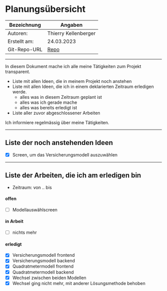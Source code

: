 # <Projekt> Planungsübersicht

| Bezeichnung    | Angaben        |
| -------------- | ---------------|
| Autoren:       |Thierry Kellenberger|
| Erstellt am:   |24.03.2023  |
| Git-Repo-URL   | [Repo](https://github.com/DreamCat04/Versicherungsrechner_TK) |

---

In diesem Dokument mache ich alle meine Tätigkeiten zum Projekt transparent.

* Liste mit allen Ideen, die in meinem Projekt noch anstehen
* Liste mit allen Ideen, die ich in einem deklarierten Zeitraum erledigen werde.
   * alles was in diesem Zeitraum geplant ist
   * alles was ich gerade mache
   * alles was bereits erledigt ist
* Liste aller zuvor abgeschlossener Arbeiten
   
Ich informiere regelmässig über meine Tätigkeiten.

   
---

## Liste der noch anstehenden Ideen

* [x] Screen, um das Versicherungsmodell auszuwählen

---

## Liste der Arbeiten, die ich am erledigen bin

* Zeitraum: von .. bis

#### offen

* [ ] Modellauswählscreen

#### in Arbeit

* [ ] nichts mehr

#### erledigt

* [x] Versicherungsmodell frontend
* [x] Versicherungsmodell backend
* [x] Quadratmetermodell frontend
* [x] Quadratmetermodell backend
* [x] Wechsel zwischen beiden Modellen
* [x] Wechsel ging nicht mehr, mit anderer Lösungsmethode behoben
